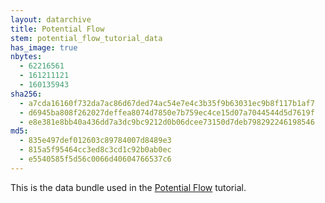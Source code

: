 ```yaml
---
layout: datarchive
title: Potential Flow
stem: potential_flow_tutorial_data
has_image: true
nbytes:
  - 62216561
  - 161211121
  - 160135943
sha256:
  - a7cda16160f732da7ac86d67ded74ac54e7e4c3b35f9b63031ec9b8f117b1af7
  - d6945ba808f262027deffea8074d7850e7b759ec4ce15d07a7044544d5d7619f
  - e8e381e8bb40a436dd7a3dc9bc9212d0b06dcee73150d7deb798292246198546
md5:
  - 835e497def012603c89784007d8489e3
  - 815a5f95464cc3ed8c3cd1c92b0ab0ec
  - e5540585f5d56c0066d40604766537c6
---
```

This is the data bundle used in the
[Potential Flow](https://visit-sphinx-github-user-manual.readthedocs.io/en/develop/tutorials/PotentialFlow.html#)
tutorial.
